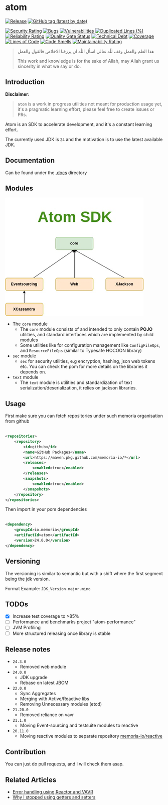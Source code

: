 # atom

[![Release](https://github.com/memoria-io/atom/workflows/Release/badge.svg)](https://github.com/memoria-io/atom/actions?query=workflow%3ARelease)
[![GitHub tag (latest by date)](https://img.shields.io/github/v/tag/memoria-io/atom?label=Version&logo=github)](https://github.com/orgs/memoria-io/packages?repo_name=atom)

[![Security Rating](https://sonarcloud.io/api/project_badges/measure?project=memoria-io_atom&metric=security_rating)](https://sonarcloud.io/summary/new_code?id=memoria-io_atom)
[![Bugs](https://sonarcloud.io/api/project_badges/measure?project=memoria-io_atom&metric=bugs)](https://sonarcloud.io/summary/new_code?id=memoria-io_atom)
[![Vulnerabilities](https://sonarcloud.io/api/project_badges/measure?project=memoria-io_atom&metric=vulnerabilities)](https://sonarcloud.io/summary/new_code?id=memoria-io_atom)
[![Duplicated Lines (%)](https://sonarcloud.io/api/project_badges/measure?project=memoria-io_atom&metric=duplicated_lines_density)](https://sonarcloud.io/summary/new_code?id=memoria-io_atom)
[![Reliability Rating](https://sonarcloud.io/api/project_badges/measure?project=memoria-io_atom&metric=reliability_rating)](https://sonarcloud.io/summary/new_code?id=memoria-io_atom)
[![Quality Gate Status](https://sonarcloud.io/api/project_badges/measure?project=memoria-io_atom&metric=alert_status)](https://sonarcloud.io/summary/new_code?id=memoria-io_atom)
[![Technical Debt](https://sonarcloud.io/api/project_badges/measure?project=memoria-io_atom&metric=sqale_index)](https://sonarcloud.io/summary/new_code?id=memoria-io_atom)
[![Coverage](https://sonarcloud.io/api/project_badges/measure?project=memoria-io_atom&metric=coverage)](https://sonarcloud.io/summary/new_code?id=memoria-io_atom)
[![Lines of Code](https://sonarcloud.io/api/project_badges/measure?project=memoria-io_atom&metric=ncloc)](https://sonarcloud.io/summary/new_code?id=memoria-io_atom)
[![Code Smells](https://sonarcloud.io/api/project_badges/measure?project=memoria-io_atom&metric=code_smells)](https://sonarcloud.io/summary/new_code?id=memoria-io_atom)
[![Maintainability Rating](https://sonarcloud.io/api/project_badges/measure?project=memoria-io_atom&metric=sqale_rating)](https://sonarcloud.io/summary/new_code?id=memoria-io_atom)

> هذا العلم والعمل وقف للّه تعالي اسأل اللّه ان يرزقنا الاخلاص فالقول والعمل
>
> This work and knowledge is for the sake of Allah, may Allah grant us sincerity in what we say or do.

## Introduction

**Disclaimer:**
> `atom` is a work in progress utilities not meant for production usage yet, it's a pragmatic learning effort,
> please feel free to create issues or PRs.

Atom is an SDK to accelerate development, and it's a constant learning effort.

The currently used JDK is `24` and the motivation is to use the latest available JDK.

## Documentation

Can be found under the [.docs](/.docs) directory

## Modules

![](.docs/atom.jpg)

* The `core` module
    * The `core` module consists of and intended to only contain **POJO** utilities, and standard interfaces which are
      implemented by child modules
    * Some utilities like for configuration management like `ConfigFileOps`, and `ResourceFileOps` (similar to Typesafe
      HOCOON
      library)
* `sec` module
    * `sec` for security utilities, e.g encryption, hashing, json web tokens etc. You can check the pom for more details
      on the libraries it depends on.
* `text` module
    * The `text` module is utilities and standardization of text serialization/deserialization, it relies on jackson
      libraries.

## Usage

First make sure you can fetch repositories under such memoria organisation from github

```xml

<repositories>
    <repository>
        <id>github</id>
        <name>GitHub Packages</name>
        <url>https://maven.pkg.github.com/memoria-io/*</url>
        <releases>
            <enabled>true</enabled>
        </releases>
        <snapshots>
            <enabled>true</enabled>
        </snapshots>
    </repository>
</repositories>

```

Then import in your pom dependencies

```xml

<dependency>
    <groupId>io.memoria</groupId>
    <artifactId>atom</artifactId>
    <version>24.0.0</version>
</dependency>
```

## Versioning

The versioning is similar to semantic but with a shift where the first segment being the jdk version.

Format Example: `JDK_Version.major.mino`

## TODOs

* [x] Increase test coverage to >85%
* [ ] Performance and benchmarks project "atom-performance"
* [ ] JVM Profiling
* [ ] More structured releasing once library is stable

## Release notes

* `24.3.0`
    * Removed web module
* `24.0.0`
    * JDK upgrade
    * Rebase on latest JBOM
* `22.0.0`
    * Sync Aggregates
    * Merging with Active/Reactive libs
    * Removing Unnecessary modules (etcd)
* `21.20.0`
    * Removed reliance on vavr
* `21.1.0`
    * Moving Event-sourcing and testsuite modules to reactive
* `20.11.0`
    * Moving reactive modules to separate repository [memoria-io/reactive](https://github.com/memoria-io/reactive)

## Contribution

You can just do pull requests, and I will check them asap.

## Related Articles

* [Error handling using Reactor and VAVR](https://marmoush.com/2019/11/12/Error-Handling.html)
* [Why I stopped using getters and setters](https://marmoush.com/2019/12/13/stopped-using-getters-and-setters.html)
